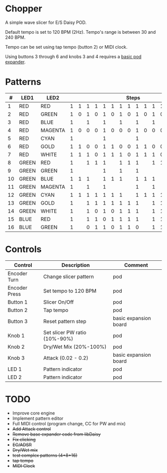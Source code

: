 # Chopper

A simple wave slicer for E/S Daisy POD.

Default tempo is set to 120 BPM (2Hz). Tempo's range is between 30 and 240 BPM.

Tempo can be set using tap tempo (button 2) or MIDI clock.

Using buttons 3 through 6 and knobs 3 and 4 requires a [basic pod expander](https://github.com/KnightHill/daisy-basic-expander).

# Patterns

<table>
<thead>
    <tr>
        <th>#</th>
        <th>LED1</th>
        <th>LED2</th>
        <th colspan="16">Steps</th>
    </tr>
</thead>
<tbody>

<tr>
<td>1</td>
<td>RED</td>
<td>RED</td>
<td>1</td><td>1</td><td>1</td><td>1</td><td>1</td><td>1</td><td>1</td><td>1</td><td>1</td><td>1</td><td>1</td><td>1</td><td>1</td><td>1</td><td>1</td><td>1</td>
</tr>

<tr>
<td>2</td>
<td>RED</td>
<td>GREEN</td>
<td>1</td><td>0</td><td>1</td><td>0</td><td>1</td><td>0</td><td>1</td><td>0</td><td>1</td><td>0</td><td>1</td><td>0</td><td>1</td><td>0</td><td>1</td><td>0</td>
</tr>

<tr>
<td>3</td>
<td>RED</td>
<td>BLUE</td>
<td colspan="2">1</td><td colspan="2">1</td><td colspan="2">1</td><td colspan="2">1</td><td colspan="2">1</td><td colspan="2">1</td><td colspan="2">1</td><td colspan="2">1</td>
</tr>

<tr>
<td>4</td>
<td>RED</td>
<td>MAGENTA</td>
<td>1</td><td>0</td><td>0</td><td>0</td><td>1</td><td>0</td><td>0</td><td>0</td><td>1</td><td>0</td><td>0</td><td>0</td><td>1</td><td>0</td><td>0</td><td>0</td>
</tr>

<tr>
<td>5</td>
<td>RED</td>
<td>CYAN</td>
<td colspan="4">1</td><td colspan="4">1</td><td colspan="4">1</td><td colspan="4">1</td>
</tr>

<tr>
<td>6</td>
<td>RED</td>
<td>GOLD</td>
<td>1</td><td>1</td><td>0</td><td>0</td><td>1</td><td>1</td><td>0</td><td>0</td><td>1</td><td>1</td><td>0</td><td>0</td><td>1</td><td>1</td><td>0</td><td>0</td>
</tr>

<tr>
<td>7</td>
<td>RED</td>
<td>WHITE</td>
<td>1</td><td>1</td><td>1</td><td>0</td><td>1</td><td>1</td><td>1</td><td>0</td><td>1</td><td>1</td><td>1</td><td>0</td><td>1</td><td>1</td><td>1</td><td>0</td>
</tr>

<tr>
<td>8</td>
<td>GREEN</td>
<td>RED</td>
<td colspan="2">1</td><td>1</td><td>1</td>
<td colspan="2">1</td><td>1</td><td>1</td>
<td colspan="2">1</td><td>1</td><td>1</td>
<td colspan="2">1</td><td>1</td><td>1</td>
</tr>

<tr>
<td>9</td>
<td>GREEN</td>
<td>GREEN</td>
<td colspan="4">1</td><td colspan="2">1</td><td colspan="2">1</td>
<td colspan="4">1</td><td colspan="2">1</td><td colspan="2">1</td>
</tr>

<tr>
<td>10</td>
<td>GREEN</td>
<td>BLUE</td>
<td>1</td><td>1</td><td colspan="2">1</td>
<td>1</td><td>1</td><td colspan="2">1</td>
<td>1</td><td>1</td><td colspan="2">1</td>
<td>1</td><td>1</td><td colspan="2">1</td>
</tr>

<tr>
<td>11</td>
<td>GREEN</td>
<td>MAGENTA</td>
<td colspan="2">1</td><td colspan="2">1</td><td colspan="4">1</td>
<td colspan="2">1</td><td colspan="2">1</td><td colspan="4">1</td>
</tr>

<tr>
<td>12</td>
<td>GREEN</td>
<td>CYAN</td>
<td>1</td><td>1</td><td>1</td><td>1</td>
<td>1</td><td>1</td><td colspan="2">1</td>
<td>1</td><td>1</td><td>1</td><td>1</td>
<td>1</td><td>1</td><td colspan="2">1</td>
</tr>

<tr>
<td>13</td>
<td>GREEN</td>
<td>GOLD</td>
<td colspan="2">1</td><td>1</td><td>1</td>
<td>1</td><td>1</td><td>1</td><td>1</td>
<td colspan="2">1</td><td>1</td><td>1</td>
<td>1</td><td>1</td><td>1</td><td>1</td>
</tr>

<tr>
<td>14</td>
<td>GREEN</td>
<td>WHITE</td>
<td colspan="2">1</td><td>1</td><td>0</td>
<td>1</td><td>0</td><td>1</td><td>1</td>
<td colspan="2">1</td><td>1</td><td>1</td>
<td>1</td><td>1</td><td>1</td><td>1</td>
</tr>

<tr>
<td>15</td>
<td>BLUE</td>
<td>RED</td>
<td colspan="2">1</td><td>1</td><td>1</td>
<td>0</td><td>1</td><td>1</td><td>1</td>
<td colspan="2">1</td><td>1</td><td>1</td>
<td>0</td><td>1</td><td>0</td><td>1</td>
</tr>

<tr>
<td>16</td>
<td>BLUE</td>
<td>GREEN</td>
<td colspan="2">1</td><td>0</td><td>1</td>
<td>1</td><td>0</td><td>1</td><td>1</td>
<td colspan="2">0</td><td>1</td><td>1</td>
<td>0</td><td>1</td><td>0</td><td>1</td>
</tr>

</tbody>
</table>

# Controls

| Control | Description | Comment |
| --- | --- | --- |
| Encoder Turn | Change slicer pattern | pod |
| Encoder Press | Set tempo to 120 BPM | pod |
| Button 1 | Slicer On/Off | pod |
| Button 2 | Tap tempo | pod |
| Button 3 | Reset pattern step | basic expansion board |
| Knob 1 | Set slicer PW ratio (10%-90%) | pod |
| Knob 2 | Dry/Wet Mix (20%-100%) | pod |
| Knob 3 | Attack (0.02 - 0.2) | basic expansion board |
| LED 1 | Pattern indicator | pod |
| LED 2 | Pattern indicator | pod |

# TODO

- Improve core engine
- Implement pattern editor
- Full MIDI control (program change, CC for PW and mix)
- ~~Add Attack control~~
- ~~Remove base expander code from libDaisy~~
- ~~Fix clicking~~ 
- ~~EG/ADSR~~
- ~~Dry/Wet mix~~
- ~~test complex patterns (4+8+16)~~
- ~~tap tempo~~
- ~~MIDI Clock~~
